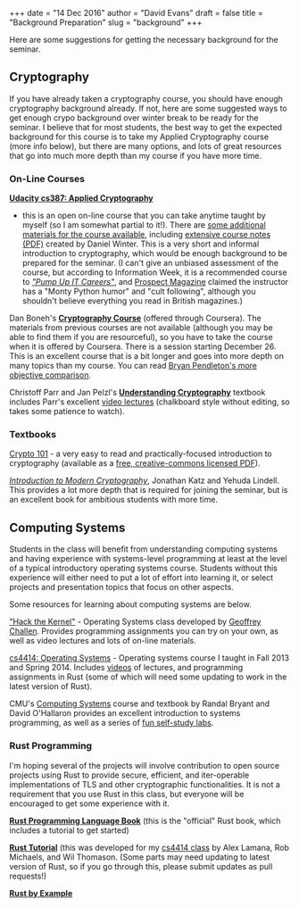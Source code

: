 +++
date = "14 Dec 2016"
author = "David Evans"
draft = false
title = "Background Preparation"
slug = "background"
+++

Here are some suggestions for getting the necessary background for the
seminar.  

## Cryptography

If you have already taken a cryptography course, you should have
enough cryptography background already.  If not, here are some
suggested ways to get enough crypo background over winter break to be
ready for the seminar.  I believe that for most students, the best way
to get the expected background for this course is to take my Applied
Cryptography course (more info below), but there are many options, and
lots of great resources that go into much more depth than my course if
you have more time.

### On-Line Courses

[**Udacity cs387: Applied
Cryptography**](https://www.udacity.com/course/applied-cryptography--cs387)
- this is an open on-line course that you can take anytime taught by
myself (so I am somewhat partial to it!).  There are [some additional
materials for the course
available](http://www.cs.virginia.edu/~evans/courses/cs387/),
including [extensive course notes
(PDF)](http://www.cs.virginia.edu/~evans/courses/crypto-notes.pdf)
created by Daniel Winter.  This is a very short and informal
introduction to cryptography, which would be enough background to be
prepared for the seminar.  (I can't give an unbiased assessment of the
course, but according to Information Week, it is a recommended course
to [_"Pump Up IT
Careers"_](http://www.informationweek.com/strategic-cio/team-building-and-staffing/5-online-classes-to-pump-up-it-careers/d/d-id/898915),
and [Prospect
Magazine](www.prospectmagazine.co.uk/magazine/online-universities-udacity-grand-challenge-david-stavens-dave-evans)
claimed the instructor has a "Monty Python humor" and "cult
following", although you shouldn't believe everything you read in
British magazines.)

Dan Boneh's [**Cryptography
Course**](https://www.coursera.org/learn/crypto) (offered through
Coursera).  The materials from previous courses are not available
(although you may be able to find them if you are resourceful), so you
have to take the course when it is offered by Coursera. There is a
session starting December 26.  This is an excellent course that is a
bit longer and goes into more depth on many topics than my course.
You can read [Bryan Pendleton's more objective
comparison](http://bryanpendleton.blogspot.com/2012/05/comparing-coursera-and-udacity.html).

Christoff Parr and Jan Pelzl's [**Understanding
Cryptography**](http://www.crypto-textbook.com/) textbook includes
Parr's excellent [video
lectures](http://wiki.crypto.rub.de/Buch/movies.php) (chalkboard
style without editing, so takes some patience to watch).

### Textbooks

[Crypto 101](https://www.crypto101.io/) - a very easy to read and
practically-focused introduction to cryptography (available as a [free,
creative-commons licensed PDF](/docs/Crypto101.pdf)).

[_Introduction to Modern
Cryptography_](http://www.cs.umd.edu/~jkatz/imc.html), Jonathan Katz
and Yehuda Lindell.  This provides a lot more depth that is required
for joining the seminar, but is an excellent book for ambitious
students with more time.


## Computing Systems

Students in the class will benefit from understanding computing
systems and having experience with systems-level programming at least
at the level of a typical introductory operating systems course.
Students without this experience will either need to put a lot of
effort into learning it, or select projects and presentation topics
that focus on other aspects.

Some resources for learning about computing systems are below.

["Hack the Kernel"](https://www.ops-class.org/) - Operating Systems
class developed by [Geoffrey
Challen](https://www.bluegroup.systems/people/gwa/).  Provides
programming assignments you can try on your own, as well as video
lectures and lots of on-line materials.

[cs4414: Operating Systems](http://rust-class.org/) - Operating
systems course I taught in Fall 2013 and Spring 2014. Includes
[videos](http://rust-class.org/pages/classes.html) of lectures, and
programming assignments in Rust (some of which will need some updating
to work in the latest version of Rust).

CMU's [Computing Systems](http://csapp.cs.cmu.edu/) course and
textbook by Randal Bryant and David O'Hallaron provides an excellent
introduction to systems programming, as well as a series of [fun
self-study labs](http://csapp.cs.cmu.edu/3e/labs.html).

### Rust Programming

I'm hoping several of the projects will involve contribution to open
source projects using Rust to provide secure, efficient, and
iter-operable implementations of TLS and other cryptographic
functionalities.  It is not a requirement that you use Rust in this
class, but everyone will be encouraged to get some experience with it.

[**Rust Programming Language
Book**](https://doc.rust-lang.org/nightly/book/) (this is the
"official" Rust book, which includes a tutorial to get started)

[**Rust Tutorial**](http://aml3.github.io/RustTutorial/) (this was
developed for my [cs4414 class](https://rust-class.org/) by Alex
Lamana, Rob Michaels, and Wil Thomason.  (Some parts may need updating
to latest version of Rust, so if you go through this, please submit
updates as pull requests!)

[**Rust by Example**](http://rustbyexample.com/)






